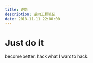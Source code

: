 ```yaml
---
title: 逆向
description: 逆向工程笔记
date: 2018-11-11 22:00:00
---
```


# Just do it

become better. hack what I want to hack.